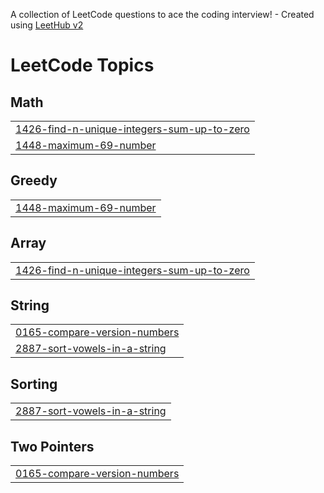 A collection of LeetCode questions to ace the coding interview! - Created using [LeetHub v2](https://github.com/arunbhardwaj/LeetHub-2.0)
<!---LeetCode Topics Start-->
# LeetCode Topics
## Math
|  |
| ------- |
| [1426-find-n-unique-integers-sum-up-to-zero](https://github.com/kothamasukomali/leetcode/tree/master/1426-find-n-unique-integers-sum-up-to-zero) |
| [1448-maximum-69-number](https://github.com/kothamasukomali/leetcode/tree/master/1448-maximum-69-number) |
## Greedy
|  |
| ------- |
| [1448-maximum-69-number](https://github.com/kothamasukomali/leetcode/tree/master/1448-maximum-69-number) |
## Array
|  |
| ------- |
| [1426-find-n-unique-integers-sum-up-to-zero](https://github.com/kothamasukomali/leetcode/tree/master/1426-find-n-unique-integers-sum-up-to-zero) |
## String
|  |
| ------- |
| [0165-compare-version-numbers](https://github.com/kothamasukomali/leetcode/tree/master/0165-compare-version-numbers) |
| [2887-sort-vowels-in-a-string](https://github.com/kothamasukomali/leetcode/tree/master/2887-sort-vowels-in-a-string) |
## Sorting
|  |
| ------- |
| [2887-sort-vowels-in-a-string](https://github.com/kothamasukomali/leetcode/tree/master/2887-sort-vowels-in-a-string) |
## Two Pointers
|  |
| ------- |
| [0165-compare-version-numbers](https://github.com/kothamasukomali/leetcode/tree/master/0165-compare-version-numbers) |
<!---LeetCode Topics End-->
